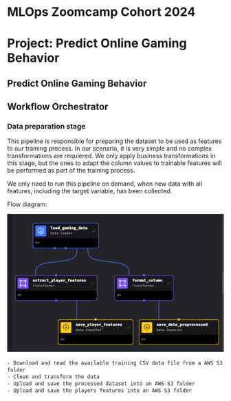 # MLOps Zoomcamp Cohort 2024
# Project: Predict Online Gaming Behavior

## Predict Online Gaming Behavior
## Workflow Orchestrator

### Data preparation stage

This pipeline is responsible for preparing the dataset to be used as features to our training process. In our scenario, it is very simple and no complex transformations are requiered. We only apply business transformations in this stage, but the ones to adapt the column values to trainable features will be performed as part of the training process. 

We only need to run this pipeline on demand, when new data with all features, including the target variable, has been collected.

Flow diagram:

![Pipeline Prepare Data](images/pipeline_prepare_data.png)

	- Download and read the available training CSV data file from a AWS S3 folder
	- Clean and transform the data
	- Upload and save the processed dataset into an AWS S3 folder
    - Upload and save the players features into an AWS S3 folder

